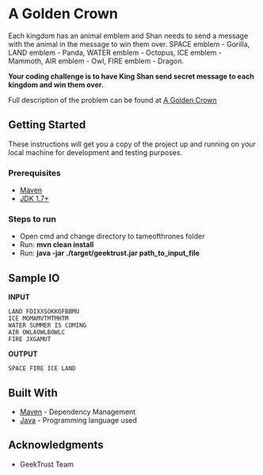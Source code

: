 # A Golden Crown

Each kingdom has an animal emblem and Shan needs to send a message with the animal in the message to win them over. 
SPACE emblem - Gorilla,   LAND emblem - Panda,   WATER emblem - Octopus,   ICE emblem - Mammoth,   AIR emblem - Owl,    FIRE emblem - Dragon.

**Your coding challenge is to have King Shan send secret message to each kingdom and win them over.** 

Full description of the problem can be found at [A Golden Crown](https://www.geektrust.in/coding-problem/backend/tame-of-thrones)

## Getting Started

These instructions will get you a copy of the project up and running on your local machine for development and testing purposes.

### Prerequisites

* [Maven](http://maven.apache.org/download.cgi)
* [JDK 1.7+](https://www.oracle.com/java/technologies/javase-downloads.html)

### Steps to run

* Open cmd and change directory to tameofthrones folder
* Run: **mvn clean install**
* Run: **java -jar ./target/geektrust.jar path_to_input_file**


## Sample IO

**INPUT**
```````
LAND FDIXXSOKKOFBBMU
ICE MOMAMVTMTMHTM
WATER SUMMER IS COMING
AIR OWLAOWLBOWLC
FIRE JXGAMUT
```````

**OUTPUT**
``````
SPACE FIRE ICE LAND
``````

## Built With

* [Maven](https://maven.apache.org/) - Dependency Management
* [Java](https://www.oracle.com/java/technologies/javase-downloads.html) - Programming language used


## Acknowledgments

* GeekTrust Team
